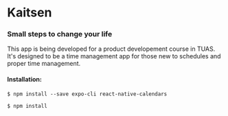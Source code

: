# Kaitsen

### Small steps to change your life

This app is being developed for a product developement course in TUAS. It's designed to be a time management app for those new to schedules and proper time management. 



#### Installation:

```$ npm install --save expo-cli react-native-calendars```

```$ npm install```
